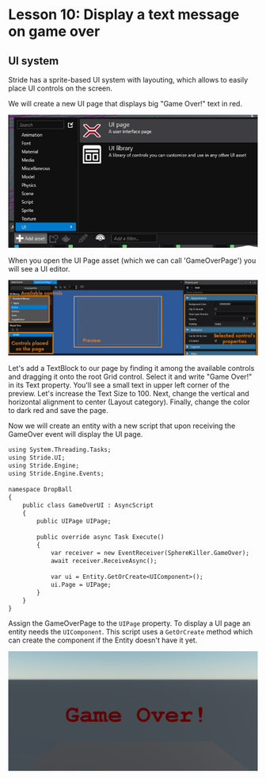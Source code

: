 # Lesson 10: Display a text message on game over

## UI system
Stride has a sprite-based UI system with layouting, which allows to easily place UI controls on the screen.

We will create a new UI page that displays big "Game Over!" text in red.

![Create UI Page](img/10_create_page.jpg)

When you open the UI Page asset (which we can call 'GameOverPage') you will see a UI editor.

![UI Page editor](img/10_page_edit.jpg)

Let's add a TextBlock to our page by finding it among the available controls and dragging it onto the root Grid control. Select it and write "Game Over!" in its Text property. You'll see a small text in upper left corner of the preview. Let's increase the Text Size to 100. Next, change the vertical and horizontal alignment to center (Layout category). Finally, change the color to dark red and save the page.

Now we will create an entity with a new script that upon receiving the GameOver event will display the UI page.

    using System.Threading.Tasks;
    using Stride.UI;
    using Stride.Engine;
    using Stride.Engine.Events;

    namespace DropBall
    {
        public class GameOverUI : AsyncScript
        {
            public UIPage UIPage;

            public override async Task Execute()
            {
                var receiver = new EventReceiver(SphereKiller.GameOver);
                await receiver.ReceiveAsync();
                
                var ui = Entity.GetOrCreate<UIComponent>();
                ui.Page = UIPage;
            }
        }
    }

Assign the GameOverPage to the `UIPage` property. To display a UI page an entity needs the `UIComponent`. This script uses a `GetOrCreate` method which can create the component if the Entity doesn't have it yet.

![Result](img/10_result.jpg)
